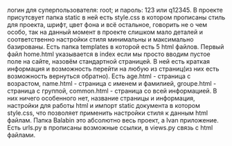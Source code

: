 логин для суперпользователя: root; и пароль: 123 или q12345.
В проекте присутсвует папка static в ней есть style.css в котором прописаны стиль для проекта, шрифт, цвет фона и всё остальное, говорить не о чем особо, так на данный момент в проекте слишком мало деталей и соответственно настройки стиля минимальны и максимально базированы.
Есть папка templates в которой есть 5 html файлов. Первый файл home.html указывается в index если мы просто вводим пустое поле на сайте, назовём стандартной страницей. В ней есть краткая информация и возможность перейти на любую из страниц(из них есть возможность вернуться обратно).
Есть age.html - страница с возрастом, name.html - страница с именем и фамилией, groupe.html - страница с группой, common.html - страница со всей информацией. В них ничего особенного нет, название страницы и информация, настройки для работы html и импорт static документа в котором style.css, что позволяет применить настройки стиля к данным html файлам.
Папка Balabin это абсолютно весь проект, а Ivan приложение. Есть urls.py в прописаны возможные ссылки, в views.py связь с html файлами. 
